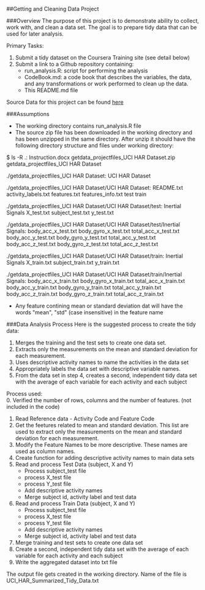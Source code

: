 ##Getting and Cleaning Data Project

###Overview
The purpose of this project is to demonstrate ability to collect, work with, and clean a data set. The goal is to prepare tidy data that can be used for later analysis. 

Primary Tasks:  
1. Submit a tidy dataset on the Coursera Training site (see detail below)
2. Submit a link to a Github repository containing:
	- run_analysis.R: script for performing the analysis
	- CodeBook.md: a code book that describes the variables, the data, and any transformations or work performed to clean up the data.
	- This README.md file  

Source Data for this project can be found [here](https://d396qusza40orc.cloudfront.net/getdata%2Fprojectfiles%2FUCI%20HAR%20Dataset.zip)  

###Assumptions

- The working directory contains run_analysis.R file
- The source zip file has been downloaded in the working directory and has been unzipped in the same directory. After unzip it should have the following directory structure and files under working directory:

$ ls -R
.:
Instruction.docx                      getdata_projectfiles_UCI HAR Dataset.zip
getdata_projectfiles_UCI HAR Dataset

./getdata_projectfiles_UCI HAR Dataset:
UCI HAR Dataset

./getdata_projectfiles_UCI HAR Dataset/UCI HAR Dataset:
README.txt  activity_labels.txt  features.txt  features_info.txt  test  train

./getdata_projectfiles_UCI HAR Dataset/UCI HAR Dataset/test:
Inertial Signals  X_test.txt  subject_test.txt  y_test.txt

./getdata_projectfiles_UCI HAR Dataset/UCI HAR Dataset/test/Inertial Signals:
body_acc_x_test.txt  body_gyro_x_test.txt  total_acc_x_test.txt
body_acc_y_test.txt  body_gyro_y_test.txt  total_acc_y_test.txt
body_acc_z_test.txt  body_gyro_z_test.txt  total_acc_z_test.txt

./getdata_projectfiles_UCI HAR Dataset/UCI HAR Dataset/train:
Inertial Signals  X_train.txt  subject_train.txt  y_train.txt

./getdata_projectfiles_UCI HAR Dataset/UCI HAR Dataset/train/Inertial Signals:
body_acc_x_train.txt  body_gyro_x_train.txt  total_acc_x_train.txt
body_acc_y_train.txt  body_gyro_y_train.txt  total_acc_y_train.txt
body_acc_z_train.txt  body_gyro_z_train.txt  total_acc_z_train.txt

- Any feature contining mean or standard deviation dat will have the words "mean", "std" (case insensitive) in the feature name

###Data Analysis Process
Here is the suggested process to create the tidy data:  
1.	Merges the training and the test sets to create one data set.
2.	Extracts only the measurements on the mean and standard deviation for each measurement. 
3.	Uses descriptive activity names to name the activities in the data set
4.	Appropriately labels the data set with descriptive variable names. 
5.	From the data set in step 4, creates a second, independent tidy data set with the average of each variable for each activity and each subject

Process used:  
0.	Verified the number of rows, columns and the number of features. (not included in the code)
1. 	Read Reference data - Activity Code and Feature Code
2.	Get the feetures related to mean and standard deviation. This list are used to extract only the measurements on the mean and standard deviation for each measurement.
3.	Modify the Feature Names to be more descriptive. These names are used as column names.
4.	Create function for adding descriptive activity names to main data sets
5.	Read and process Test Data (subject, X and Y)
	- Process subject_test file
	- process X_test file
	- process Y_test file
	- Add descriptive activity names
	- Merge subject id, activity label and test data
6.	Read and process Train Data (subject, X and Y)
	- Process subject_test file
	- process X_test file
	- process Y_test file
	- Add descriptive activity names
	- Merge subject id, activity label and test data
7.	Merge training and test sets to create one data set
8.	Create a second, independent tidy data set with the average of each variable for each activity and each subject
9.	Write the aggregated dataset into txt file

The output file gets created in the working directory. Name of the file is UCI_HAR_Summarized_Tidy_Data.txt

